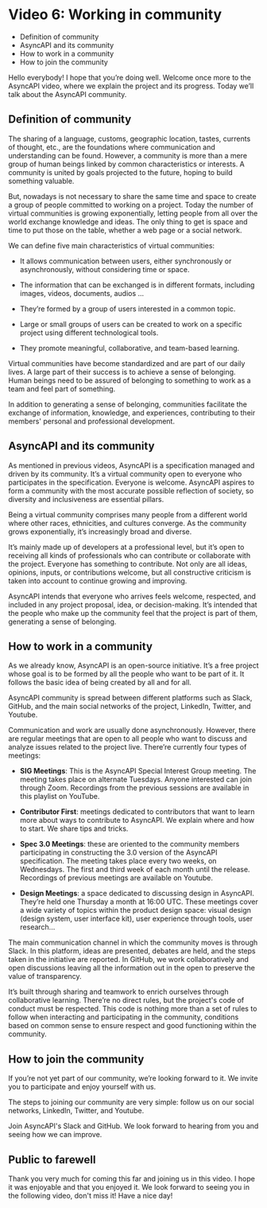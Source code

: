 # Video 6: Working in community

- Definition of community
- AsyncAPI and its community
- How to work in a community
- How to join the community

Hello everybody! I hope that you’re doing well. Welcome once more to the AsyncAPI video, where we explain the project and its progress. Today we’ll talk about the AsyncAPI community.

## Definition of community

The sharing of a language, customs, geographic location, tastes, currents of thought, etc., are the foundations where communication and understanding can be found. However, a community is more than a mere group of human beings linked by common characteristics or interests. A community is united by goals projected to the future, hoping to build something valuable.

But, nowadays is not necessary to share the same time and space to create a group of people committed to working on a project. Today the number of virtual communities is growing exponentially, letting people from all over the world exchange knowledge and ideas. The only thing to get is space and time to put those on the table, whether a web page or a social network.

We can define five main characteristics of virtual communities: 

- It allows communication between users, either synchronously or asynchronously, without considering time or space.

- The information that can be exchanged is in different formats, including images, videos, documents, audios ...

- They’re formed by a group of users interested in a common topic.

- Large or small groups of users can be created to work on a specific project using different technological tools.

- They promote meaningful, collaborative, and team-based learning.

Virtual communities have become standardized and are part of our daily lives. A large part of their success is to achieve a sense of belonging. Human beings need to be assured of belonging to something to work as a team and feel part of something. 

In addition to generating a sense of belonging, communities facilitate the exchange of information, knowledge, and experiences, contributing to their members' personal and professional development.

## AsyncAPI and its community

As mentioned in previous videos, AsyncAPI is a specification managed and driven by its community. It’s a virtual community open to everyone who participates in the specification. Everyone is welcome. AsyncAPI aspires to form a community with the most accurate possible reflection of society, so diversity and inclusiveness are essential pillars.

Being a virtual community comprises many people from a different world where other races, ethnicities, and cultures converge. As the community grows exponentially, it’s increasingly broad and diverse.

It’s mainly made up of developers at a professional level, but it’s open to receiving all kinds of professionals who can contribute or collaborate with the project. Everyone has something to contribute. Not only are all ideas, opinions, inputs, or contributions welcome, but all constructive criticism is taken into account to continue growing and improving.

AsyncAPI intends that everyone who arrives feels welcome, respected, and included in any project proposal, idea, or decision-making. It’s intended that the people who make up the community feel that the project is part of them, generating a sense of belonging.

## How to work in a community

As we already know, AsyncAPI is an open-source initiative. It’s a free project whose goal is to be formed by all the people who want to be part of it. It follows the basic idea of being created by all and for all. 

AsyncAPI community is spread between different platforms such as Slack, GitHub, and the main social networks of the project, LinkedIn, Twitter, and Youtube.

Communication and work are usually done asynchronously. However, there are regular meetings that are open to all people who want to discuss and analyze issues related to the project live. There’re currently four types of meetings:

- **SIG Meetings**: This is the AsyncAPI Special Interest Group meeting. The meeting takes place on alternate Tuesdays. Anyone interested can join through Zoom. Recordings from the previous sessions are available in this playlist on YouTube.

- **Contributor First**: meetings dedicated to contributors that want to learn more about ways to contribute to AsyncAPI. We explain where and how to start. We share tips and tricks. 

- **Spec 3.0 Meetings**: these are oriented to the community members participating in constructing the 3.0 version of the AsyncAPI specification. The meeting takes place every two weeks, on Wednesdays. The first and third week of each month until the release. Recordings of previous meetings are available on Youtube.

- **Design Meetings**: a space dedicated to discussing design in AsyncAPI. They’re held one Thursday a month at 16:00 UTC. These meetings cover a wide variety of topics within the product design space: visual design (design system, user interface kit), user experience through tools, user research...

The main communication channel in which the community moves is through Slack. In this platform, ideas are presented, debates are held, and the steps taken in the initiative are reported. In GitHub, we work collaboratively and open discussions leaving all the information out in the open to preserve the value of transparency.

It’s built through sharing and teamwork to enrich ourselves through collaborative learning. There’re no direct rules, but the project's code of conduct must be respected. This code is nothing more than a set of rules to follow when interacting and participating in the community, conditions based on common sense to ensure respect and good functioning within the community.

## How to join the community

If you’re not yet part of our community, we’re looking forward to it. We invite you to participate and enjoy yourself with us.

The steps to joining our community are very simple: follow us on our social networks, LinkedIn, Twitter, and Youtube.

Join AsyncAPI's Slack and GitHub. We look forward to hearing from you and seeing how we can improve.

## Public to farewell

Thank you very much for coming this far and joining us in this video. I hope it was enjoyable and that you enjoyed it. We look forward to seeing you in the following video, don't miss it! Have a nice day!
